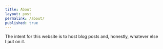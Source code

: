 ```yaml
---
title: About
layout: post
permalink: /about/
published: true
---
```


The intent for this website is to host blog posts and, honestly, whatever else I put on it.